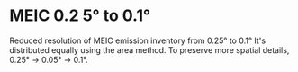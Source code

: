 # MEIC 0.2 5° to 0.1°
Reduced resolution of MEIC emission inventory from 0.25° to 0.1°
It's distributed equally using the area method. To preserve more spatial details, 0.25° -> 0.05° -> 0.1°.
